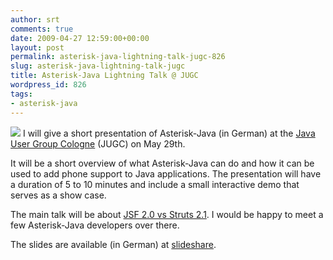 ```yaml
---
author: srt
comments: true
date: 2009-04-27 12:59:00+00:00
layout: post
permalink: asterisk-java-lightning-talk-jugc-826
slug: asterisk-java-lightning-talk-jugc
title: Asterisk-Java Lightning Talk @ JUGC
wordpress_id: 826
tags:
- asterisk-java
---
```



![](/asterisk-java/wp-content/files/2011/12/princeduke2.jpg)
I will give a short presentation of Asterisk-Java (in German) at the [Java User Group Cologne](http://jugcologne.org) (JUGC) on May 29th.



It will be a short overview of what Asterisk-Java can do and how it can be used to add phone support to Java applications. The presentation will have a duration of 5 to 10 minutes and include a small interactive demo that serves as a show case.



The main talk will be about [JSF 2.0 vs Struts 2.1](http://87.230.78.21:8080/display/jugc/2009.05.29+JSF+2.0+vs+Struts+2.1). I would be happy to meet a few Asterisk-Java developers over there.





The slides are available (in German) at [slideshare](http://www.slideshare.net/srt/asteriskjava-at-jugc-20090529).
